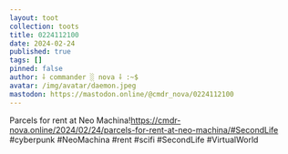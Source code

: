 ```yaml
---
layout: toot
collection: toots
title: 0224112100
date: 2024-02-24
published: true
tags: []
pinned: false
author: ⸸ commander ░ nova ⸸ :~$
avatar: /img/avatar/daemon.jpeg
mastodon: https://mastodon.online/@cmdr_nova/0224112100
---
```


Parcels for rent at Neo Machina!https://cmdr-nova.online/2024/02/24/parcels-for-rent-at-neo-machina/#SecondLife #cyberpunk #NeoMachina #rent #scifi #SecondLife #VirtualWorld
